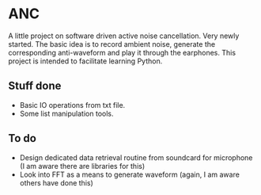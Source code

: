 #	ANC
A little project on software driven active noise cancellation. Very newly started. The basic idea is to record
ambient noise, generate the corresponding anti-waveform and play it through the earphones. This project is intended 
to facilitate learning Python. 

## Stuff done
* Basic IO operations from txt file.
* Some list manipulation tools.

## To do
* Design dedicated data retrieval routine from soundcard for microphone (I am aware there are libraries for this)
* Look into FFT as a means to generate waveform (again, I am aware others have done this)